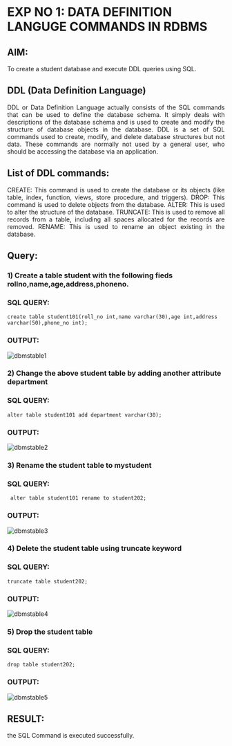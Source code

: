 # EXP NO 1: DATA DEFINITION LANGUGE COMMANDS IN RDBMS

## AIM:
To create a student database and execute DDL queries using SQL.


## DDL (Data Definition Language)
<div align="justify">
DDL or Data Definition Language actually consists of the SQL commands that can be used to define the database schema. It simply deals with descriptions of the database schema and is used to create and modify the structure of database objects in the database. DDL is a set of SQL commands used to create, modify, and delete database structures but not data. These commands are normally not used by a general user, who should be accessing the database via an application.
</div>
 
## List of DDL commands: 
<div align="justify">
CREATE: This command is used to create the database or its objects (like table, index, function, views, store procedure, and triggers).
DROP: This command is used to delete objects from the database.
ALTER: This is used to alter the structure of the database.
TRUNCATE: This is used to remove all records from a table, including all spaces allocated for the records are removed.
RENAME: This is used to rename an object existing in the database.
</div>

## Query:
### 1) Create a table student with the following fieds rollno,name,age,address,phoneno.

### SQL QUERY: 
```
create table student101(roll_no int,name varchar(30),age int,address varchar(50),phone_no int);
```

### OUTPUT:
![dbmstable1](https://github.com/ASHWINKUMAR2903/I2_DBMS/assets/119407186/bd4cc76c-ac53-416e-8667-2e589f5bb8a7)


### 2) Change the above student table by adding another attribute department

### SQL QUERY: 
```
alter table student101 add department varchar(30);
```

### OUTPUT:
![dbmstable2](https://github.com/ASHWINKUMAR2903/I2_DBMS/assets/119407186/d57586fd-3cec-4f02-b6e0-b8d9ac24a10f)


### 3) Rename the student table to mystudent

### SQL QUERY: 
```
 alter table student101 rename to student202;
```
### OUTPUT:
![dbmstable3](https://github.com/ASHWINKUMAR2903/I2_DBMS/assets/119407186/9a9de3d3-3093-417d-acf3-f20b572531b7)



### 4) Delete the student table using truncate keyword

### SQL QUERY: 
```
truncate table student202;
```
### OUTPUT:
![dbmstable4](https://github.com/ASHWINKUMAR2903/I2_DBMS/assets/119407186/d0a19bfe-8951-481b-92b3-08b132f60f68)



### 5) Drop the student table
 
### SQL QUERY: 
```
drop table student202;
```
### OUTPUT:
![dbmstable5](https://github.com/ASHWINKUMAR2903/I2_DBMS/assets/119407186/4f4e6a54-2b84-46b2-aa04-b02fe25a1c19)

## RESULT:
the SQL Command is executed successfully. 

